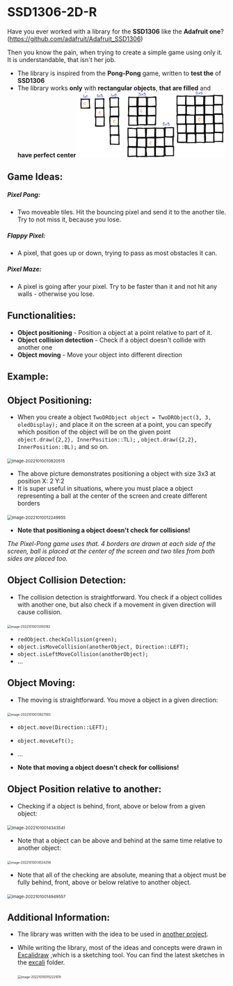 # SSD1306-2D-R
Have you ever worked with a library for the **SSD1306** like the **Adafruit one**? (https://github.com/adafruit/Adafruit_SSD1306)

Then you know the pain, when trying to create a simple game using only it. It is understandable, that isn't her job.



- The library is inspired from the **Pong-Pong** game, written to **test the** of **SSD1306**
- The library works **only** with **rectangular objects**, **that are filled** and **have perfect center
<img src=".\pics\Screenshot_1.png" alt="Screenshot_1" style="zoom: 33%;" />**

## Game Ideas:

##### Pixel Pong:

- Two moveable tiles. Hit the bouncing pixel and send it to the another tile. Try to not miss it, because you lose.

##### Flappy Pixel:

- A pixel, that goes up or down, trying to pass as most obstacles it can.

##### Pixel Maze:

- A pixel is going after your pixel. Try to be faster than it and not hit any walls - otherwise you lose.

## Functionalities:

- **Object positioning** - Position a object at a point relative to part of it.
- **Object collision detection** - Check if a object doesn't collide with another one
- **Object moving** - Move your object into different direction



## Example:



## Object Positioning:

- When you create a object `TwoDRObject object = TwoDRObject(3, 3, oledDisplay);` and place it on the screen at a point, you can specify which position of the object will be on the given point `object.draw({2,2}, InnerPosition::TL);` , `object.draw({2,2}, InnerPosition::BL);` and so on.

<img src="C:\Users\Gosho\AppData\Roaming\Typora\typora-user-images\image-20221010010820515.png" alt="image-20221010010820515" style="zoom: 67%;" />

- The above picture demonstrates positioning a object with size 3x3 at position X: 2 Y:2
- It is super useful in situations, where you must place a object representing a ball at the center of the screen and create different borders

<img src="C:\Users\Gosho\AppData\Roaming\Typora\typora-user-images\image-20221010012249955.png" alt="image-20221010012249955" style="zoom:67%;" />

- **Note that positioning a object doesn't check for collisions!**

*The Pixel-Pong game uses that. 4 borders are drawn at each side of the screen, ball is placed at the center of the screen and two tiles from both sides are placed too.*

## Object Collision Detection:

- The collision detection is straightforward. You check if a object collides with another one, but also check if a movement in given direction will cause collision.

<img src="C:\Users\Gosho\AppData\Roaming\Typora\typora-user-images\image-20221010013350182.png" alt="image-20221010013350182" style="zoom:50%;" />

- `redObject.checkCollision(green);`
- `object.isMoveCollision(anotherObject, Direction::LEFT);` 
- `object.isLeftMoveCollision(anotherObject);` 
- ...

## Object Moving:

- The moving is straightforward. You move a object in a given direction:

<img src="C:\Users\Gosho\AppData\Roaming\Typora\typora-user-images\image-20221010013927582.png" alt="image-20221010013927582" style="zoom:50%;" />

- `object.move(Direction::LEFT);`
- `object.moveLeft();`
- ...

- **Note that moving a object doesn't check for collisions!**

## Object Position relative to another:

- Checking if a object is behind, front, above or below from a given object:

<img src="C:\Users\Gosho\AppData\Roaming\Typora\typora-user-images\image-20221010014343541.png" alt="image-20221010014343541" style="zoom: 67%;" />

- Note that a object can be above and behind at the same time relative to another object:

<img src="C:\Users\Gosho\AppData\Roaming\Typora\typora-user-images\image-20221010014524256.png" alt="image-20221010014524256" style="zoom:50%;" />

- Note that all of the checking are absolute, meaning that a object must be fully behind, front, above or below relative to another object.

<img src="C:\Users\Gosho\AppData\Roaming\Typora\typora-user-images\image-20221010014949557.png" alt="image-20221010014949557" style="zoom:67%;" />

## Additional Information:

- The library was written with the idea to be used in [another project](https://github.com/ItsGosho/Pong-Pong).

- While writing the library, most of the ideas and concepts were drawn in [Excalidraw](https://excalidraw.com/) ,which is a sketching tool. You can find the latest sketches in the [excali](https://github.com/ItsGosho/SSD1306-2D-Rect/tree/dev/excali) folder.

  <img src="C:\Users\Gosho\AppData\Roaming\Typora\typora-user-images\image-20221010015222978.png" alt="image-20221010015222978" style="zoom:50%;" />
